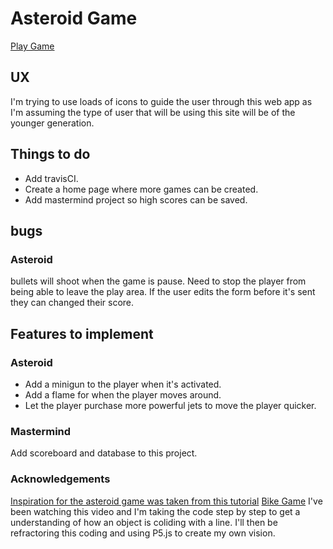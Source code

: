 # Asteroid Game

[Play Game](https://fd-games.herokuapp.com/)

## UX

I'm trying to use loads of icons to guide the user through this web app as I'm assuming the type of user that will be using this site will be of the younger generation.

## Things to do

- Add travisCI.
- Create a home page where more games can be created.
- Add mastermind project so high scores can be saved.

## bugs

### Asteroid

bullets will shoot when the game is pause.
Need to stop the player from being able to leave the play area.
If the user edits the form before it's sent they can changed their score.

## Features to implement

### Asteroid

- Add a minigun to the player when it's activated.
- Add a flame for when the player moves around.
- Let the player purchase more powerful jets to move the player quicker.

### Mastermind

Add scoreboard and database to this project.

### Acknowledgements

[Inspiration for the asteroid game was taken from this tutorial](https://www.youtube.com/watch?v=eI9idPTT0c4&t=24s)
[Bike Game](https://www.youtube.com/watch?v=MW8HcwHK1S0&t=119s)
I've been watching this video and I'm taking the code step by step to get a understanding of how an object is coliding with a line. I'll then be refractoring this coding and using P5.js to create my own vision.
